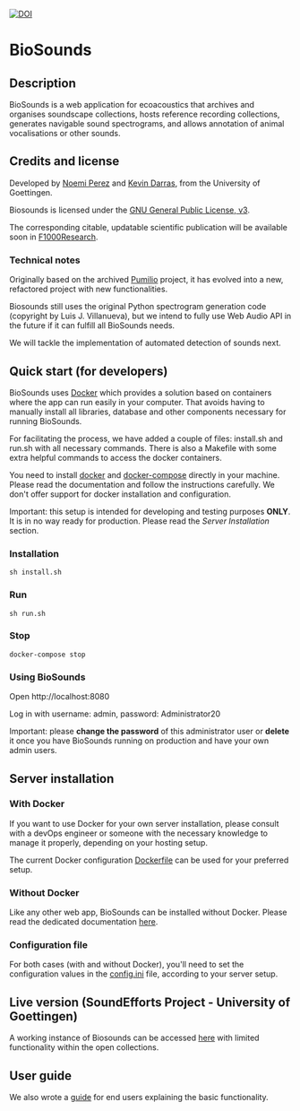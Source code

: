 [![DOI](https://zenodo.org/badge/289528634.svg)](https://zenodo.org/badge/latestdoi/289528634)

# BioSounds

## Description

BioSounds is a web application for ecoacoustics that archives and organises soundscape collections, hosts reference recording collections, generates navigable sound spectrograms, and allows annotation of animal vocalisations or other sounds.

## Credits and license

Developed by [Noemi Perez](https://github.com/nperezg) and [Kevin Darras](https://github.com/kdarras), from the University of Goettingen.

Biosounds is licensed under the [GNU General Public License, v3](https://www.gnu.org/licenses/gpl-3.0.en.html).

The corresponding citable, updatable scientific publication will be available soon in [F1000Research](https://f1000research.com/).

### Technical notes

Originally based on the archived [Pumilio](https://github.com/ljvillanueva/pumilio) project, it has evolved into a new, refactored project with new functionalities. 

Biosounds still uses the original Python spectrogram generation code (copyright by Luis J. Villanueva), but we intend to fully use Web Audio API in the future if it can fulfill all BioSounds needs. 

We will tackle the implementation of automated detection of sounds next.

## Quick start (for developers)

BioSounds uses [Docker](https://www.docker.com) which provides a solution based on containers where the app can run easily in your computer. That avoids having to manually install all libraries, database and other components necessary for running BioSounds. 

For facilitating the process, we have added a couple of files: install.sh and run.sh with all necessary commands. There is also a Makefile with some extra helpful commands to access the docker containers.

You need to install [docker](https://docs.docker.com/engine/install) and [docker-compose](https://docs.docker.com/compose/install) directly in your machine. Please read the documentation and follow the instructions carefully. We don't offer support for docker installation and configuration.

Important: this setup is intended for developing and testing purposes **ONLY**. It is in no way ready for production. Please read the _Server Installation_ section.

### Installation

```sh install.sh```

### Run

```sh run.sh```

### Stop

```docker-compose stop```

### Using BioSounds

Open http://localhost:8080

Log in with username: admin, password: Administrator20

Important: please **change the password** of this administrator user or **delete** it once you have BioSounds running on production and have your own admin users.

## Server installation

### With Docker

If you want to use Docker for your own server installation, please consult with a devOps engineer or someone with the necessary knowledge to manage it properly, depending on your hosting setup. 

The current Docker configuration [Dockerfile](src/Dockerfile) can be used for your preferred setup.

### Without Docker

Like any other web app, BioSounds can be installed without Docker. Please read the dedicated documentation [here](docs/installation.md).

### Configuration file

For both cases (with and without Docker), you'll need to set the configuration values in the [config.ini](src/config/config.ini) file, according to your server setup. 

## Live version (SoundEfforts Project - University of Goettingen)

A working instance of Biosounds can be accessed [here](https://soundefforts.uni-goettingen.de/biosounds) with limited functionality within the open collections.

## User guide

We also wrote a [guide](docs/user_guide.md) for end users explaining the basic functionality.
